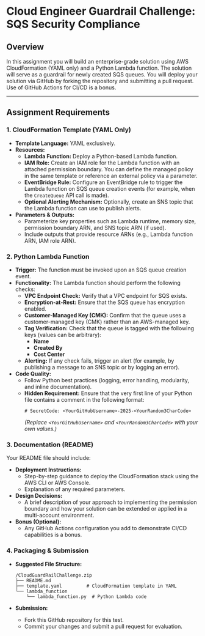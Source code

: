 # Cloud Engineer Guardrail Challenge: SQS Security Compliance

## Overview

In this assignment you will build an enterprise-grade solution using AWS CloudFormation (YAML only) and a Python Lambda function. The solution will serve as a guardrail for newly created SQS queues. You will deploy your solution via GitHub by forking the repository and submitting a pull request. Use of GitHub Actions for CI/CD is a bonus.

---

## Assignment Requirements

### 1. CloudFormation Template (YAML Only)

- **Template Language:** YAML exclusively.
- **Resources:**
  - **Lambda Function:** Deploy a Python-based Lambda function.
  - **IAM Role:** Create an IAM role for the Lambda function with an attached permission boundary. You can define the managed policy in the same template or reference an external policy via a parameter.
  - **EventBridge Rule:** Configure an EventBridge rule to trigger the Lambda function on SQS queue creation events (for example, when the `CreateQueue` API call is made).
  - **Optional Alerting Mechanism:** Optionally, create an SNS topic that the Lambda function can use to publish alerts.
- **Parameters & Outputs:**
  - Parameterize key properties such as Lambda runtime, memory size, permission boundary ARN, and SNS topic ARN (if used).
  - Include outputs that provide resource ARNs (e.g., Lambda function ARN, IAM role ARN).

### 2. Python Lambda Function

- **Trigger:** The function must be invoked upon an SQS queue creation event.
- **Functionality:** The Lambda function should perform the following checks:
  - **VPC Endpoint Check:** Verify that a VPC endpoint for SQS exists.
  - **Encryption-at-Rest:** Ensure that the SQS queue has encryption enabled.
  - **Customer-Managed Key (CMK):** Confirm that the queue uses a customer-managed key (CMK) rather than an AWS-managed key.
  - **Tag Verification:** Check that the queue is tagged with the following keys (values can be arbitrary):
    - **Name**
    - **Created By**
    - **Cost Center**
  - **Alerting:** If any check fails, trigger an alert (for example, by publishing a message to an SNS topic or by logging an error).
- **Code Quality:**  
  - Follow Python best practices (logging, error handling, modularity, and inline documentation).
  - **Hidden Requirement:** Ensure that the very first line of your Python file contains a comment in the following format:
    ```
    # SecretCode: <YourGitHubUsername>-2025-<YourRandom3CharCode>
    ```
    *(Replace `<YourGitHubUsername>` and `<YourRandom3CharCode>` with your own values.)*

### 3. Documentation (README)

Your README file should include:

- **Deployment Instructions:**  
  - Step-by-step guidance to deploy the CloudFormation stack using the AWS CLI or AWS Console.
  - Explanation of any required parameters.
- **Design Decisions:**  
  - A brief description of your approach to implementing the permission boundary and how your solution can be extended or applied in a multi-account environment.
- **Bonus (Optional):**  
  - Any GitHub Actions configuration you add to demonstrate CI/CD capabilities is a bonus.

### 4. Packaging & Submission

- **Suggested File Structure:**

  ```
  /CloudGuardRailChallenge.zip
  ├── README.md
  ├── template.yaml         # CloudFormation template in YAML
  └── lambda_function
      └── lambda_function.py  # Python Lambda code
  ```

- **Submission:**  
  - Fork this GitHub repository for this test.
  - Commit your changes and submit a pull request for evaluation.
